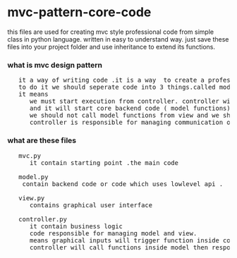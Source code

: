 # mvc-pattern-core-code
this files are used for creating mvc style professional code from simple class in python language.
written in easy to understand way. just save these files into your project folder and  use inheritance to extend its functions.



### what is mvc design pattern
<pre>
   it a way of writing code .it is a way  to create a professional or easly maintainable and easy to understand code 
   to do it we should seperate code into 3 things.called model view and controller.
   it means
      we must start execution from controller. controller will start graphical user interface (view functions)
      and it will start core backend code ( model functions).
      we should not call model functions from view and we should not call view functions from model. 
      controller is responsible for managing communication of these seperated codes 
</pre>

### what are these files
<pre>
   mvc.py  
      it contain starting point .the main code
   
   model.py
    contain backend code or code which uses lowlevel api .
   
   view.py
      contains graphical user interface
   
   controller.py
      it contain business logic
      code responsible for managing model and view.
      means graphical inputs will trigger function inside controller and 
      controller will call functions inside model then responce willbe sended to view functions
      
</pre>


